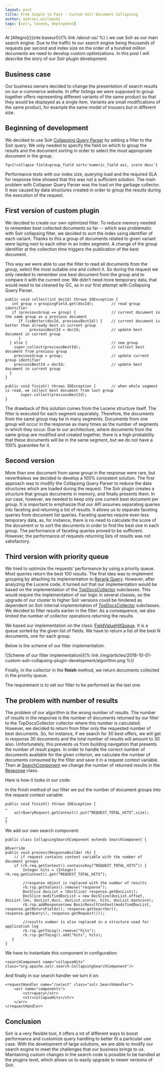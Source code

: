 ```yaml
---
layout: post
title: From Simple to Fast - Custom Solr Document Collapsing
author: andrzej.wislowski
tags: [solr, lucene, deployment]
---
```


At [Allegro]({{site.baseurl}}{% link /about-us/ %} ) we use Solr as our main search engine. Due to the traffic to our search engine being thousands of requests
per second and index size on the order of a hundred million documents we need to develop custom optimizations. In this post I will
describe the story of our Solr plugin development.

## Business case

Our business owners decided to change the presentation of search results on our e-commerce website. In offer listings we were supposed
to group together offers representing different variants of the same product so that they would be displayed as a single item. Variants
are small modifications of the same product, for example the same model of trousers but in different size.

## Beginning of development

We decided to use Solr [Collapsing Query Parser](https://lucene.apache.org/solr/guide/7_4/collapse-and-expand-results.html)
by adding a filter to the Solr query.  We only needed to specify the field on which to group the results and the
document sorting in order to select the most appropriate document in the group.

```
fq={!collapse field=group_field sort='numeric_field asc, score desc'}
```

Performance tests with our index size, querying load and the required SLA for response time showed that this was not a sufficient
solution. The main problem with Collapser Query Parser was the load on the garbage collector. It was caused by data
structures created in order to group the results during the execution of the request.

## First version of custom plugin

We decided to create our own optimized filter. To reduce memory needed to remember best collected documents so far -- which was
problematic with Solr collapsing filter, we decided to sort the index using identifier of each variant. Thanks to this a group
of documents related to given variant were laying next to each other in an index segment. A change of the group identifier at
the collection time triggers the publication of the best document.

This way we were able to use the filter to read all documents from the group, select the most suitable one and collect it. So
during the request we only needed to remember one best document from the group and to compare it with the current one. We didn’t need
more temporary data, that would need to be cleaned by GC, as in our first attempt with Collapsing Query Parser.

```
public void collect(int docId) throws IOException {
   int group = groupingField.get(docId);        // read group identifier
   if (previousGroup == group) {                // current document in the same group as a previous document
      If (isBetter(docId, previousBestId)) {    // current document is better than already best in current group
           previousBestId = docId;              // update best document in current group
      }
  } else {                                      // new group
    super.collect(previousBestId);              // collect best document from previous group
    previousGroup = group;                      // update current group identifier
    previousBestId = docId;                     // update best document in current group
  }
}

public void finish() throws IOException {       // when whole segment is read, we collect best document from last group
       super.collect(previousBestId);
}

```

The drawback of this solution comes from the Lucene structure itself.  The filter is executed for each segment separately.
Therefore, the documents from the same group may be in many segments. Documents from one group will occur in the response as many times as
the number of segments in which they occur. Due to our architecture, where documents from the same group are modified and created
together, there is a high probability that these documents will be in the same segment, but we do not have a 100% guarantee for it.

## Second version

More than one document from same group in the response were rare, but nevertheless we decided to develop a 100% consistent solution.
The first approach was to modify the Collapsing Query Parser to reduce the data structures which are loaded during the request.
The Solr plugin creates a structure that groups documents in memory, and finally presents them. In our case, however, we needed
to keep only one current best document per group. It is important to emphasize that our API assumes separating queries into faceting
and returning a list of results. It allows us to separate faceting queries from document list queries.
Faceting queries require even less temporary data, as, for instance, there is no need to calculate the score of the document or to sort the
documents in order to find the best one in each group. The performance of faceting queries proved to be sufficient. However,
the performance of requests returning lists of results was not satisfactory.

## Third version with priority queue

We tried to optimize the requests’ performance by using a priority queue. Most queries return the best 100 results. The first idea
was to implement grouping by attaching its implementation to [Rerank Query](https://lucene.apache.org/solr/guide/7_4/query-re-ranking.html).
However, after analyzing the Lucene code, it turned out that our implementation would be based on the implementation of the
[TopDocsCollector](https://github.com/apache/lucene-solr/blob/master/lucene/core/src/java/org/apache/lucene/search/TopDocsCollector.java)
subclasses. This would require the implementation of our logic in several classes, so the upgrade of our cluster to higher Solr versions could
be hindered as dependent on Solr internal implementation of
[TopDocsCollector](https://github.com/apache/lucene-solr/blob/master/lucene/core/src/java/org/apache/lucene/search/TopDocsCollector.java) subclasses.
We decided to filter results earlier in the filter. As a consequence, we also limited the number of collector operations returning the results.

We based our implementation on the class:
[FieldValueHitQueue](https://github.com/apache/lucene-solr/blob/master/lucene/core/src/java/org/apache/lucene/search/FieldValueHitQueue.java).
It is a queue sorted by the given list of fields. We have to return a list of the best N documents, one for each group.

Below is the scheme of our filter implementation.

![Scheme of our filter implementation]({% link /img/articles/2018-10-01-custom-solr-collapsing-plugin-development/algorithm.png %})

Finally, in the collector in the **finish** method, we return documents collected in the priority queue.

The requirement is to set our filter to be performed as the last one.

## The problem with number of results

The problem of our algorithm is the wrong number of results. The number of results in the response is the number of documents
returned by our filter to the TopDocsCollector collector  where this number is calculated. However, we decided to return from
filter only the requested number of best documents. So, for instance, if we search for 30 best offers, we will get in response
30 documents and the total number of results will amount to 30 also. Unfortunately, this prevents us from building navigation
that presents the number of result pages. In order to handle the correct number of documents available for the given criterion,
we calculate the number of documents consumed by the filter and save it in a request context variable. Then at
[SearchComponent](https://github.com/apache/lucene-solr/blob/master/solr/core/src/java/org/apache/solr/handler/component/SearchComponent.java)
we change the number of returned results in the
[Response](https://github.com/apache/lucene-solr/blob/master/solr/core/src/java/org/apache/solr/response/SolrQueryResponse.java) class.

Here is how it looks in our code:

In the finish method of our filter we put the number of document groups into the request context variable:

```
public void finish() throws IOException {
…
    solrQueryRequest.getContext().put(“REQUEST_TOTAL_HITS”,size);
…
}
```

We add our own search component:

```
public class CollapsingSearchComponent extends SearchComponent {

@Override
public void process(ResponseBuilder rb) {
    // if request contains context variable with the number of document groups
    if (rb.req.getContext().containsKey(“REQUEST_TOTAL_HITS”)) {
        Integer hits = (Integer) rb.req.getContext().get(“REQUEST_TOTAL_HITS”);

        //response object is replaced with the number of results
        rb.rsp.getValues().remove("response");
        DocSlice docList = (DocSlice) response.getDocList();
        DocSlice modifiedDocList = new DocSlice(docList.offset, docList.len, docList.docs, docList.scores, hits, docList.maxScore);
        rb.rsp.addResponse(new BasicResultContext(modifiedDocList, response.getReturnFields(), response.getSearcher(), response.getQuery(), response.getRequest()));

        //results number is also replaced in a structure used for application log
        rb.rsp.getToLog().remove("hits");
        rb.rsp.getToLog().add("hits", hits);
   }
}

```

We have to instantiate this component in configuration:

```
<searchComponent name="collapseHits" class="org.apache.solr.search.CollapsingSearchComponent"/>
```

And finally in our search handler we turn it on:

```
<requestHandler name="/select" class="solr.SearchHandler">
    <arr name="components">
        <str>query</str>
        <str>collapseHits</str>
    </arr>
</requestHandler>
```

## Conclusion

Solr is a very flexible tool, it offers a lot of different ways to boost performance and customize query handling to better
fit a particular use case. With the development of large solutions, we are able to modify our search engine to meet the
challenges that our business brings to us. Maintaining custom changes in the search code is possible to be handled at
the plugins level, which allows us to easily upgrade to newer versions of Solr.
